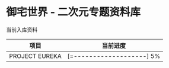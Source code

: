 # 御宅世界 - 二次元专题资料库

当前入库资料

| 项目           | 当前进度                  |
| -------------- | ------------------------- |
| PROJECT EUREKA | [=-------------------] 5% |
